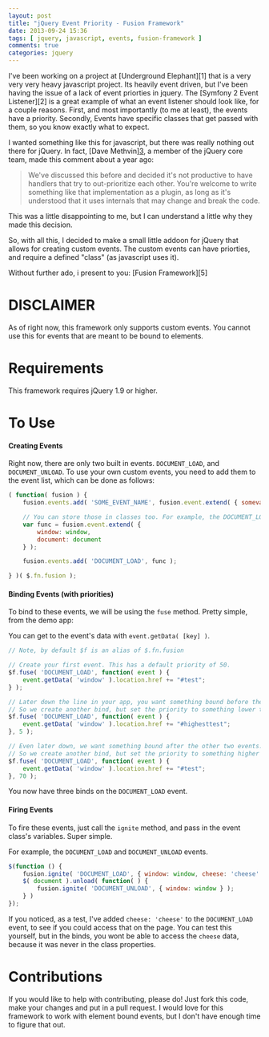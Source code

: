 ```yaml
---
layout: post
title: "jQuery Event Priority - Fusion Framework"
date: 2013-09-24 15:36
tags: [ jquery, javascript, events, fusion-framework ]
comments: true
categories: jquery
---
```


I've been working on a project at [Underground Elephant][1] that is a very very very heavy javascript project. Its heavily event driven, but I've been having the issue of a lack of event priorties in jquery. The [Symfony 2 Event Listener][2] is a great example of what an event listener should look like, for a couple reasons. First, and most importantly (to me at least), the events have a priority. Secondly, Events have specific classes that get passed with them, so you know exactly what to expect.

I wanted something like this for javascript, but there was really nothing out there for jQuery. In fact, [Dave Methvin][3]([@davemethvin][4]), a member of the jQuery core team, made this comment about a year ago:


> We've discussed this before and decided it's not productive to have handlers that try to out-prioritize each other.
> You're welcome to write something like that implementation as a plugin, as long as it's understood that it uses internals that may change and break the code.

This was a little disappointing to me, but I can understand a little why they made this decision.

So, with all this, I decided to make a small little addoon for jQuery that allows for creating custom events. The custom events can have priorties, and require a defined "class" (as javascript uses it).

Without further ado, i present to you: [Fusion Framework][5]

DISCLAIMER
==========

As of right now, this framework only supports custom events.
You cannot use this for events that are meant to be bound to elements.


Requirements
============

This framework requires jQuery 1.9 or higher.

To Use
======


#### Creating Events

Right now, there are only two built in events. `DOCUMENT_LOAD`, and `DOCUMENT_UNLOAD`.
To use your own custom events, you need to add them to the event list, which can be done as follows:

```js
( function( fusion ) {
    fusion.events.add( 'SOME_EVENT_NAME', fusion.event.extend( { somevar: null } ) );

    // You can store those in classes too. For example, the DOCUMENT_LOAD stuff
    var func = fusion.event.extend( {
		window: window,
		document: document
    } );

    fusion.events.add( 'DOCUMENT_LOAD', func );

} )( $.fn.fusion );
```


#### Binding Events (with priorities)

To bind to these events, we will be using the `fuse` method. Pretty simple, from the demo app:

You can get to the event's data with `event.getData( [key] )`.

```js
// Note, by default $f is an alias of $.fn.fusion

// Create your first event. This has a default priority of 50.
$f.fuse( 'DOCUMENT_LOAD', function( event ) {
    event.getData( 'window' ).location.href += "#test";
} );

// Later down the line in your app, you want something bound before the above.
// So we create another bind, but set the priority to something lower than 50 (5 here).
$f.fuse( 'DOCUMENT_LOAD', function( event ) {
    event.getData( 'window' ).location.href += "#highesttest";
}, 5 );

// Even later down, we want something bound after the other two events.
// So we create another bind, but set the priority to something higher than 50 (70 here).
$f.fuse( 'DOCUMENT_LOAD', function( event ) {
    event.getData( 'window' ).location.href += "#test";
}, 70 );
```

You now have three binds on the `DOCUMENT_LOAD` event.



#### Firing Events

To fire these events, just call the `ignite` method, and pass in the event class's variables. Super simple.

For example, the `DOCUMENT_LOAD` and `DOCUMENT_UNLOAD` events.

```js
$(function () {
    fusion.ignite( 'DOCUMENT_LOAD', { window: window, cheese: 'cheese' } );
    $( document ).unload( function( ) {
        fusion.ignite( 'DOCUMENT_UNLOAD', { window: window } );
    } )
});
```

If you noticed, as a test, I've added `cheese: 'cheese'` to the `DOCUMENT_LOAD` event, to see if you could access that on the page.
You can test this yourself, but in the binds, you wont be able to access the `cheese` data, because it was never in the class properties.


Contributions
=============

If you would like to help with contributing, please do! Just fork this code, make your changes and put in a pull request.
I would love for this framework to work with element bound events, but I don't have enough time to figure that out.
